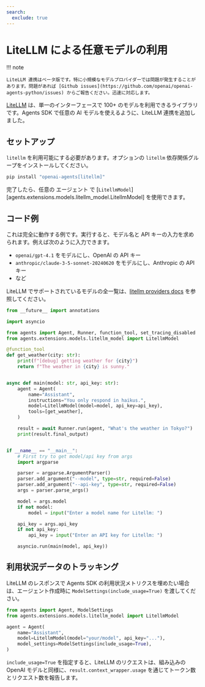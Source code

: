 ```yaml
---
search:
  exclude: true
---
```

# LiteLLM による任意モデルの利用

!!! note

    LiteLLM 連携はベータ版です。特に小規模なモデルプロバイダーでは問題が発生することがあります。問題があれば [Github issues](https://github.com/openai/openai-agents-python/issues) からご報告ください。迅速に対応します。

[LiteLLM](https://docs.litellm.ai/docs/) は、単一のインターフェースで 100+ のモデルを利用できるライブラリです。Agents SDK で任意の AI モデルを使えるように、LiteLLM 連携を追加しました。

## セットアップ

`litellm` を利用可能にする必要があります。オプションの `litellm` 依存関係グループをインストールしてください。

```bash
pip install "openai-agents[litellm]"
```

完了したら、任意の エージェント で [`LitellmModel`][agents.extensions.models.litellm_model.LitellmModel] を使用できます。

## コード例

これは完全に動作する例です。実行すると、モデル名と API キーの入力を求められます。例えば次のように入力できます。

-   `openai/gpt-4.1` をモデルにし、OpenAI の API キー
-   `anthropic/claude-3-5-sonnet-20240620` をモデルにし、Anthropic の API キー
-   など

LiteLLM でサポートされているモデルの全一覧は、[litellm providers docs](https://docs.litellm.ai/docs/providers) を参照してください。

```python
from __future__ import annotations

import asyncio

from agents import Agent, Runner, function_tool, set_tracing_disabled
from agents.extensions.models.litellm_model import LitellmModel

@function_tool
def get_weather(city: str):
    print(f"[debug] getting weather for {city}")
    return f"The weather in {city} is sunny."


async def main(model: str, api_key: str):
    agent = Agent(
        name="Assistant",
        instructions="You only respond in haikus.",
        model=LitellmModel(model=model, api_key=api_key),
        tools=[get_weather],
    )

    result = await Runner.run(agent, "What's the weather in Tokyo?")
    print(result.final_output)


if __name__ == "__main__":
    # First try to get model/api key from args
    import argparse

    parser = argparse.ArgumentParser()
    parser.add_argument("--model", type=str, required=False)
    parser.add_argument("--api-key", type=str, required=False)
    args = parser.parse_args()

    model = args.model
    if not model:
        model = input("Enter a model name for Litellm: ")

    api_key = args.api_key
    if not api_key:
        api_key = input("Enter an API key for Litellm: ")

    asyncio.run(main(model, api_key))
```

## 利用状況データのトラッキング

LiteLLM のレスポンスで Agents SDK の利用状況メトリクスを埋めたい場合は、エージェント作成時に `ModelSettings(include_usage=True)` を渡してください。

```python
from agents import Agent, ModelSettings
from agents.extensions.models.litellm_model import LitellmModel

agent = Agent(
    name="Assistant",
    model=LitellmModel(model="your/model", api_key="..."),
    model_settings=ModelSettings(include_usage=True),
)
```

`include_usage=True` を指定すると、LiteLLM のリクエストは、組み込みの OpenAI モデルと同様に、`result.context_wrapper.usage` を通じてトークン数とリクエスト数を報告します。